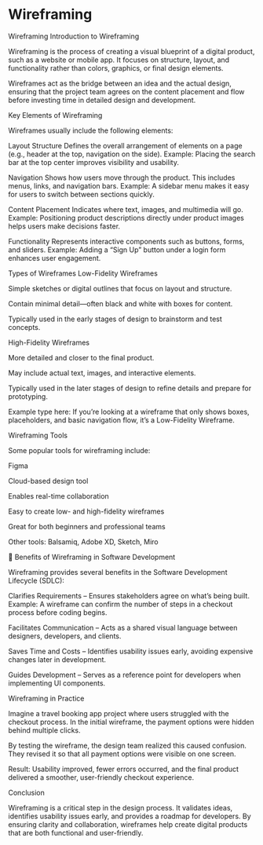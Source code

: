 # Wireframing
Wireframing
Introduction to Wireframing

Wireframing is the process of creating a visual blueprint of a digital product, such as a website or mobile app. It focuses on structure, layout, and functionality rather than colors, graphics, or final design elements.

Wireframes act as the bridge between an idea and the actual design, ensuring that the project team agrees on the content placement and flow before investing time in detailed design and development.

Key Elements of Wireframing

Wireframes usually include the following elements:

Layout Structure
Defines the overall arrangement of elements on a page (e.g., header at the top, navigation on the side).
Example: Placing the search bar at the top center improves visibility and usability.

Navigation
Shows how users move through the product. This includes menus, links, and navigation bars.
Example: A sidebar menu makes it easy for users to switch between sections quickly.

Content Placement
Indicates where text, images, and multimedia will go.
Example: Positioning product descriptions directly under product images helps users make decisions faster.

Functionality
Represents interactive components such as buttons, forms, and sliders.
Example: Adding a “Sign Up” button under a login form enhances user engagement.

 Types of Wireframes
Low-Fidelity Wireframes

Simple sketches or digital outlines that focus on layout and structure.

Contain minimal detail—often black and white with boxes for content.

Typically used in the early stages of design to brainstorm and test concepts.

High-Fidelity Wireframes

More detailed and closer to the final product.

May include actual text, images, and interactive elements.

Typically used in the later stages of design to refine details and prepare for prototyping.

 Example type here: If you’re looking at a wireframe that only shows boxes, placeholders, and basic navigation flow, it’s a Low-Fidelity Wireframe.

 Wireframing Tools

Some popular tools for wireframing include:

Figma 

Cloud-based design tool

Enables real-time collaboration

Easy to create low- and high-fidelity wireframes

Great for both beginners and professional teams

Other tools: Balsamiq, Adobe XD, Sketch, Miro

🚀 Benefits of Wireframing in Software Development

Wireframing provides several benefits in the Software Development Lifecycle (SDLC):

Clarifies Requirements – Ensures stakeholders agree on what’s being built.
Example: A wireframe can confirm the number of steps in a checkout process before coding begins.

Facilitates Communication – Acts as a shared visual language between designers, developers, and clients.

Saves Time and Costs – Identifies usability issues early, avoiding expensive changes later in development.

Guides Development – Serves as a reference point for developers when implementing UI components.

Wireframing in Practice

Imagine a travel booking app project where users struggled with the checkout process. In the initial wireframe, the payment options were hidden behind multiple clicks.

By testing the wireframe, the design team realized this caused confusion. They revised it so that all payment options were visible on one screen.

Result: Usability improved, fewer errors occurred, and the final product delivered a smoother, user-friendly checkout experience.

Conclusion

Wireframing is a critical step in the design process. It validates ideas, identifies usability issues early, and provides a roadmap for developers. By ensuring clarity and collaboration, wireframes help create digital products that are both functional and user-friendly.
